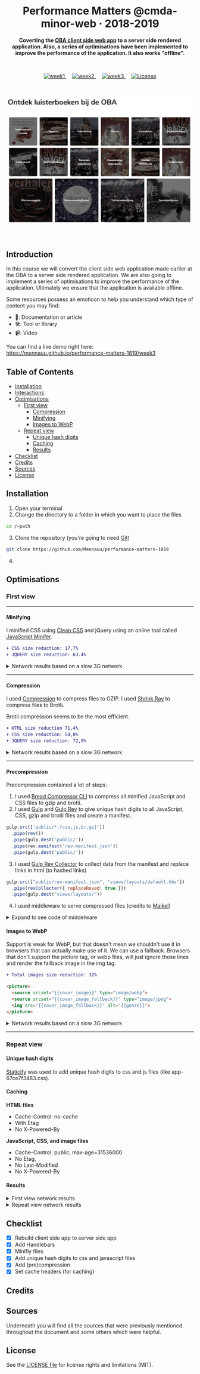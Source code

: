 <h1 align="center">Performance Matters @cmda-minor-web · 2018-2019</h1>

<p align="center"><b>Coverting the <a href="https://github.com/Mennauu/project-1-1819" target="_blank">OBA client side web app</a> to a server side rendered application. Also, a series of optimisations have been implemented to improve the performance of the application. It also works "offline".</b>
</p>

<br>

<p align="center">
  <a href="https://github.com/Mennauu/performance-matters-1819/tree/master/week1">
    <img src="https://img.shields.io/badge/week-1-brightgreen.svg?style=flat-square" alt="week1">
  </a>
  &nbsp;&nbsp;&nbsp;
  <a href="https://github.com/Mennauu/performance-matters-1819/tree/master/week2">
    <img src="https://img.shields.io/badge/week-2-red.svg?style=flat-square" alt="week2">
  </a>
  &nbsp;&nbsp;&nbsp;
  <a href="https://github.com/Mennauu/performance-matters-1819/tree/master/week3">
    <img src="https://img.shields.io/badge/week-3-red.svg?style=flat-square" alt="week3">
  </a>
  &nbsp;&nbsp;&nbsp;
  <a href="https://github.com/Mennauu/web-app-from-scratch-18-19/blob/master/LICENSE">
    <img src="https://img.shields.io/badge/license-MIT-brightgreen.svg?style=flat-square" alt="License">
  </a>
</p> 

<br>

![preview](assets/preview.png)

<br>

<!-- ☝️ replace this description with a description of your own work -->
## Introduction
In this course we will convert the client side web application made earlier at the OBA to a server side rendered application. We are also going to implement a series of optimisations to improve the performance of the application. Ultimately we ensure that the application is available offline.

Some resources possess an emoticon to help you understand which type of content you may find:

- 📖: Documentation or article
- 🛠: Tool or library
- 📹: Video

You can find a live demo right here: https://mennauu.github.io/performance-matters-1819/week3

<!-- Maybe a table of contents here? 📚 -->
## Table of Contents

- [Installation](#installation)
- [Interactions](#interactions)
- [Optimisations](#data)
  - [First view](#first-view)
    - [Compression](#compression)
    - [Minifying](#minifying)
    - [Images to WebP](#images-to-webp)
  - [Repeat view](#repeat-view)
    - [Unique hash digits](#unique-hash-digits)
    - [Caching](#caching)
    - [Results](#results)
- [Checklist](#checklist)
- [Credits](#credits)
- [Sources](#sources)
- [License](#license)

<!-- How about a section that describes how to install this project? 🤓 -->
## Installation
1. Open your terminal
2. Change the directory to a folder in which you want to place the files
```bash
cd /~path
```
3. Clone the repository (you're going to need [Git](https://www.linode.com/docs/development/version-control/how-to-install-git-on-linux-mac-and-windows/))
```bash
git clone https://github.com/Mennauu/performance-matters-1819
```
4. 

## Optimisations

### First view
___

#### Minifying
I minified CSS using [Clean CSS](https://www.npmjs.com/package/clean-css) and jQuery using an online tool called [JavaScript Minifer](https://javascript-minifier.com/).

```diff
+ CSS size reduction: 17,7%
+ JQUERY size reduction: 63.4%
```
<details>
  <summary>Network results based on a slow 3G network</summary>
<br>

**Not minified**
```
CSS: Size 1.7 KB | Time 2.25s
JQUERY: Size: 66.9 KB | Time 3.65s
```

**Minified**
```
Size: 1.4 KB | Time: 2.08s
jQUERY: 24.5 KB | Time 2.78s
```
</details>

___

#### Compression
I used [Compression](https://www.npmjs.com/package/compression) to compress files to GZIP. I used [Shrink Ray](https://www.npmjs.com/package/shrink-ray) to compress files to Brotli.

Brotli compression seems to be the most efficient.
```diff
+ HTML size reduction 71,4%
+ CSS size reduction: 54,8%
+ JQUERY size reduction: 72,9%
```
<details>
  <summary>Network results based on a slow 3G network</summary>
<br>

**Without compression**
```
HTML: Size 4.2 KB | Time 2.09s
CSS: Size 3.1 KB | Time 2.27s
JQUERY: Size 247 KB | Time 8.14s

28 requests | 1326 KB transferred | Finish 15.31s | DOMContentLoaded: 12.34s | Load 13.29s
```

**With Gzip (no jQuery)**
```
HTML: Size 1.2 KB | Time 2.01s
CSS: Size 1.4 KB | Time 2.04s

27 requests | 105 KB transferred | Finish 13.40s | DOMContentLoaded: 2.06s | Load 11.38s
```

**With Brotli**
```
HTML: Size 1.0 KB | Time 2.01s
CSS: Size 1.4 KB | Time 2.03s
JQUERY: Size: 66.9 KB | Time 3.65s

28 requests | 138 KB transferred | Finish 14.41s | DOMContentLoaded: 6.18s | Load 12.39s
```
</details>

___

#### Precompression
Precompression contained a lot of steps:

1. I used [Bread Compressor CLI](https://www.npmjs.com/package/bread-compressor-cli) to compress all minified JavaScript and CSS files to gzip and brotli.
2. I used [Gulp](https://www.npmjs.com/package/gulp) and [Gulp Rev](https://www.npmjs.com/package/gulp-rev) to give unique hash digits to all JavaScript, CSS, gzip and brotli files and create a manifest.
```javascript
gulp.src(['public/*.{css,js,br,gz}'])
  .pipe(rev())
  .pipe(gulp.dest('public/'))
  .pipe(rev.manifest('rev-manifest.json'))
  .pipe(gulp.dest('public/'))
```
3. I used [Gulp Rev Collector](https://www.npmjs.com/package/gulp-rev-collector) to collect data from the manifest and replace links in html (to hashed links)

```javascript
gulp.src(["public/rev-manifest.json", "views/layouts/default.hbs"])
  .pipe(revCollecter({ replaceReved: true }))
  .pipe(gulp.dest("views/layouts/"))
```
4. I used middleware to serve compressed files (credits to [Maikel](https://github.com/Maikxx))
<details>
  <summary>Expand to see code of middelware</summary>

```javascript
app.get(['*.js', '*.css'], (req, res, next) => {
  const encoding = req.headers['accept-encoding']
  const extensionIndex = req.originalUrl.lastIndexOf('.')
  const extension = req.originalUrl.slice(extensionIndex)

  if (encoding && encoding.includes('br')) {
    req.url = `${req.url}.br`
    res.set('Content-Encoding', 'br')
  } else if (encoding && encoding.includes('gzip')) {
    req.url = `${req.url}.gz`
    res.set('Content-Encoding', 'gzip')
  }

  res.set('Content-Type', extension === '.js' ? 'text/javascript' : 'text/css')
  next()
})
```
</details>


#### Images to WebP
Support is weak for WebP, but that doesn't mean we shouldn't use it in browsers that can actually make use of it. We can use a fallback. Browsers that don't support the picture tag, or webp files, will just ignore those lines and render the fallback image in the img tag.
```diff
+ Total images size reduction: 32%
```

```html
<picture>
  <source srcset="{{cover_image}}" type="image/webp">
  <source srcset="{{cover_image_fallback}}" type="image/jpeg">
  <img src="{{cover_image_fallback}}" alt="{{genre}}">
</picture>
```

<details>
  <summary>Network results based on a slow 3G network</summary>
<br>

**Jpeg**

![jpeg test results](assets/jpeg.png)

**WebP**

![webp test results](assets/webp.png)

</details>

___

### Repeat view

#### Unique hash digits
[Staticify](https://www.npmjs.com/package/staticify) was used to add unique hash digits to css and js files (like app-67ce7f3483.css).

#### Caching
**HTML files**
* Cache-Control: no-cache
* With Etag
* No X-Powered-By

**JavaScript, CSS, and image files** 
* Cache-Control: public, max-age=31536000
* No Etag, 
* No Last-Modified
* No X-Powered-By

#### Results
<details>
  <summary>First view network results</summary>

![first view](assets/first-view.png)

</details>

<details>
  <summary>Repeat view network results</summary>

![repeat view](assets/repeat-view.png)

</details>


<!-- ## Notes (This will be removed)
* Kijk naar NPM scripts
* Kijk naar gulp of nieuwere tools dan Gulp

HET BUILDEN VAN DE HELE APP VIA NPM

- Minification
- file revisioning (rev-manifest)
- Brotli ipv GZIP
- precompression (Static site)
- img revision tag (304 - 200)
- srcset and sizes attributes 
- Picture html tag (client hints) - webp met fallbacks
- Resource hints
- DNS-PREFETCH
- link preconnect, prefetch, preload, prerender
- font subsetting
- font rendering controls (font-display: swap)
- Reflow verminderen door op de fallback font line-height en letter-spacing te plaatsen (Font style Matcher)
- fontFaceObserver (add class async (after font is loaded)) with a cookie and class
- Defer, async scripts
- Je kan styles asynchroon inladen (LoadCSS)
- Critical CSS - minimum css nodig (lijn trekken) -->

<!-- Maybe a checklist of done stuff and stuff still on your wishlist? ✅ -->
## Checklist
- [x] Rebuild client side app to server side app
- [x] Add Handlebars
- [x] Minifiy files
- [X] Add unique hash digits to css and javascript files
- [X] Add (pre)compression
- [X] Set cache headers (for caching)

<!-- Maybe someone helped me 🤔-->
## Credits

<!-- Maybe I used some awesome sources that I can mention 🤔-->
## Sources
Underneath you will find all the sources that were previously mentioned throughout the document and some others which were helpful.

<!-- How about a license here? 📜 (or is it a licence?) 🤷 -->
## License 
See the [LICENSE file](https://github.com/Mennauu/web-app-from-scratch-18-19/blob/master/LICENSE) for license rights and limitations (MIT).
